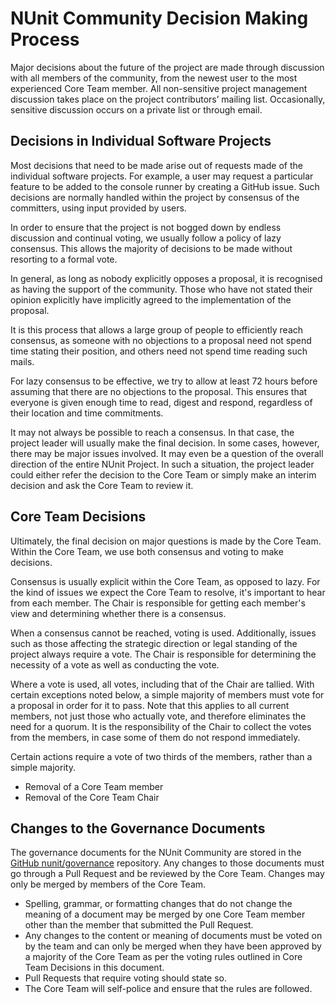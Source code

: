 # NUnit Community Decision Making Process

Major decisions about the future of the project are made through discussion with all members of the community, from the newest user to the most experienced Core Team member. All non-sensitive project management discussion takes place on the project contributors’ mailing list. Occasionally, sensitive discussion occurs on a private list or through email.

## Decisions in Individual Software Projects

Most decisions that need to be made arise out of requests made of the individual software projects. For example, a user may request a particular feature to be added to the console runner by creating a GitHub issue. Such decisions are normally handled within the project by consensus of the committers, using input provided by users.

In order to ensure that the project is not bogged down by endless discussion and continual voting, we usually follow a policy of lazy consensus. This allows the majority of decisions to be made without resorting to a formal vote.

In general, as long as nobody explicitly opposes a proposal, it is recognised as having the support of the community. Those who have not stated their opinion explicitly have implicitly agreed to the implementation of the proposal.

It is this process that allows a large group of people to efficiently reach consensus, as someone with no objections to a proposal need not spend time stating their position, and others need not spend time reading such mails.

For lazy consensus to be effective, we try to allow at least 72 hours before assuming that there are no objections to the proposal. This ensures that everyone is given enough time to read, digest and respond, regardless of their location and time commitments.

It may not always be possible to reach a consensus. In that case, the project leader will usually make the final decision. In some cases, however, there may be major issues involved. It may even be a question of the overall direction of the entire NUnit Project. In such a situation, the project leader could either refer the decision to the Core Team or simply make an interim decision and ask the Core Team to review it.

## Core Team Decisions

Ultimately, the final decision on major questions is made by the Core Team. Within the Core Team, we use both consensus and voting to make decisions.

Consensus is usually explicit within the Core Team, as opposed to lazy. For the kind of issues we expect the Core Team to resolve, it's important to hear from each member. The Chair is responsible for getting each member's view and determining whether there is a consensus.

When a consensus cannot be reached, voting is used. Additionally, issues such as those affecting the strategic direction or legal standing of the project always require a vote. The Chair is responsible for determining the necessity of a vote as well as conducting the vote.

Where a vote is used, all votes, including that of the Chair are tallied. With certain exceptions noted below, a simple majority of members must vote for a proposal in order for it to pass. Note that this applies to all current members, not just those who actually vote, and therefore eliminates the need for a quorum. It is the responsibility of the Chair to collect the votes from the members, in case some of them do not respond immediately.

Certain actions require a vote of two thirds of the members, rather than a simple majority.

* Removal of a Core Team member
* Removal of the Core Team Chair

## Changes to the Governance Documents

The governance documents for the NUnit Community are stored in the [GitHub nunit/governance](https://github.com/nunit/governance) repository. Any changes to those documents must go through a Pull Request and be reviewed by the Core Team. Changes may only be merged by members of the Core Team.

* Spelling, grammar, or formatting changes that do not change the meaning of a document may be merged by one Core Team member other than the member that submitted the Pull Request.
* Any changes to the content or meaning of documents must be voted on by the team and can only be merged when they have been approved by a majority of the Core Team as per the voting rules outlined in Core Team Decisions in this document.
* Pull Requests that require voting should state so.
* The Core Team will self-police and ensure that the rules are followed.

